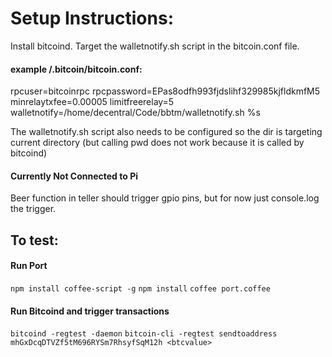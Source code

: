 # Setup Instructions:

Install bitcoind.
Target the walletnotify.sh script in the bitcoin.conf file.

#### example /.bitcoin/bitcoin.conf:
rpcuser=bitcoinrpc
rpcpassword=EPas8odfh993fjdslihf329985kjfldkmfM5
minrelaytxfee=0.00005
limitfreerelay=5
walletnotify=/home/decentral/Code/bbtm/walletnotify.sh %s

The walletnotify.sh script also needs to be configured so the
dir is targeting current directory (but calling pwd does not
work because it is called by bitcoind)


#### Currently Not Connected to Pi
Beer function in teller should trigger gpio pins, but for now
just console.log the trigger.

## To test:
#### Run Port
`npm install coffee-script -g`
`npm install`
`coffee port.coffee`

#### Run Bitcoind and trigger transactions
`bitcoind -regtest -daemon`
`bitcoin-cli -regtest sendtoaddress mhGxDcqDTVZf5tM696RYSm7RhsyfSqM12h <btcvalue>`

